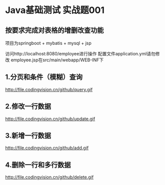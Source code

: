 # Java基础测试 实战题001
## 按要求完成对表格的增删改查功能
项目为springboot + mybatis + mysql + jsp

访问http://localhost:8080/employee进行操作
配置文件application.yml请勿修改
employee.jsp在src/main/webapp/WEB-INF下

## 1.分页和条件（模糊）查询
http://file.codingvision.cn/github/query.gif

## 2.修改一行数据
http://file.codingvision.cn/github/update.gif

## 3.新增一行数据
http://file.codingvision.cn/github/add.gif

## 4.删除一行和多行数据
http://file.codingvision.cn/github/delete.gif

